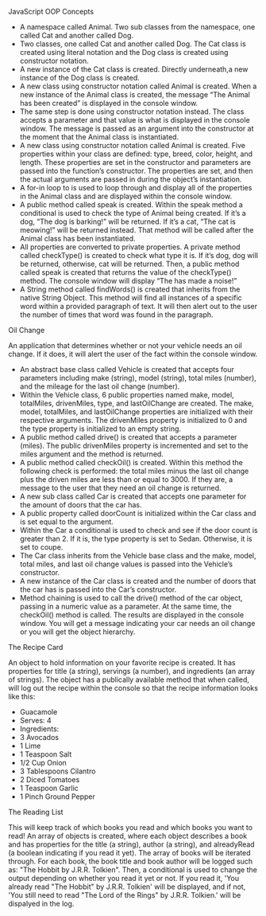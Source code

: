JavaScript OOP Concepts

- A namespace called Animal. Two sub classes from the namespace, one called Cat and another called Dog. 
- Two classes, one called Cat and another called Dog. The Cat class is created using literal notation and the Dog class is created using constructor notation.
- A new instance of the Cat class is created. Directly underneath,a new instance of the Dog class is created.
- A new class using constructor notation called Animal is created. When a new instance of the Animal class is created, the message “The Animal has been created” is displayed in the console window.
- The same step is done using constructor notation instead. The class accepts a parameter and that value is what is displayed in the console window. The message is passed as an argument into the constructor at the moment that the Animal class is instantiated.
- A new class using constructor notation called Animal is created. Five properties within your class are defined: type, breed, color, height, and length. These properties are set in the constructor and parameters are passed into the function’s constructor. The properties are set, and then the actual arguments are passed in during the object’s instantiation.
- A for-in loop to is used to loop through and display all of the properties in the Animal class and are displayed within the console window.
- A public method called speak is created. Within the speak method a conditional is used to check the type of Animal being created. If it’s a dog, “The <color> dog is barking!” will be returned. If it’s a cat, “The <color> cat is meowing!” will be returned instead. That method will be called after the Animal class has been instantiated.
- All properties are converted to private properties. A private method called checkType() is created to check what type it is. If it’s dog, dog will be returned, otherwise, cat will be returned. Then, a public method called speak is created that returns the value of the checkType() method. The console window will display “The <animal type> has made a noise!”
- A String method called findWords() is created that inherits from the native String Object. This method will find all instances of a specific word within a provided paragraph of text. It will then alert out to the user the number of times that word was found in the paragraph.

Oil Change

An application that determines whether or not your vehicle needs an oil change. If it does, it will alert the user of the fact within the console window.

- An abstract base class called Vehicle is created that accepts four parameters including make (string), model (string), total miles (number), and the mileage for the last oil change (number).
- Within the Vehicle class, 6 public properties named make, model, totalMiles, drivenMiles, type, and lastOilChange are created. The make, model, totalMiles, and lastOilChange properties are initialized with their respective arguments. The drivenMiles property is initialized to 0 and the type property is initialized to an empty string.
- A public method called drive() is created that accepts a parameter (miles). The public drivenMiles property is incremented and set to the miles argument and the method is returned.
- A public method called checkOil() is created. Within this method the following check is performed: the total miles minus the last oil change plus the driven miles are less than or equal to 3000. If they are, a message to the user that they need an oil change is returned.
- A new sub class called Car is created that accepts one parameter for the amount of doors that the car has. 
- A public property called doorCount is initialized within the Car class and is set equal to the argument.
- Within the Car a conditional is used to check and see if the door count is greater than 2. If it is, the type property is set to Sedan. Otherwise, it is set to coupe.
- The Car class inherits from the Vehicle base class and the make, model, total miles, and last oil change values is passed into the Vehicle’s constructor. 
- A new instance of the Car class is created and the number of doors that the car has is passed into the Car’s constructor.
- Method chaining is used to call the drive() method of the car object, passing in a numeric value as a parameter. At the same time, the checkOil() method is called. The results are displayed in the console window. You will get a message indicating your car needs an oil change or you will get the object hierarchy.

The Recipe Card

An object to hold information on your favorite recipe is created. It has properties for title (a string), servings (a number), and ingredients (an array of strings). The object has a publically available method that when called, will log out the recipe within the console so that the recipe information looks like this:

- Guacamole
- Serves: 4
- Ingredients: 
- 3 Avocados
- 1 Lime
- 1 Teaspoon Salt
- 1/2 Cup Onion
- 3 Tablespoons Cilantro
- 2 Diced Tomatoes
- 1 Teaspoon Garlic
- 1 Pinch Ground Pepper

The Reading List

This will keep track of which books you read and which books you want to read! An array of objects is created, where each object describes a book and has properties for the title (a string), author (a string), and alreadyRead (a boolean indicating if you read it yet). The array of books will be iterated through. For each book, the book title and book author will be logged such as: "The Hobbit by J.R.R. Tolkien". Then, a conditional is used to change the output depending on whether you read it yet or not. If you read it, 'You already read "The Hobbit" by J.R.R. Tolkien' will be displayed, and if not, 'You still need to read "The Lord of the Rings" by J.R.R. Tolkien.' will be dispalyed in the log.

